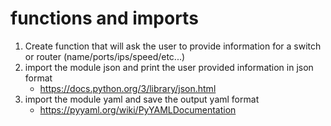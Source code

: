 # functions and imports


1) Create function that will ask the user to provide information for a switch or router (name/ports/ips/speed/etc...)
2) import the module json and print the user provided information in json format 
   - https://docs.python.org/3/library/json.html
3) import the module yaml and save the output yaml format 
   - https://pyyaml.org/wiki/PyYAMLDocumentation